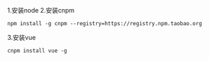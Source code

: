 1.安装node
2.安装cnpm

```
npm install -g cnpm --registry=https://registry.npm.taobao.org
```
3.安装vue

```
cnpm install vue -g
```
